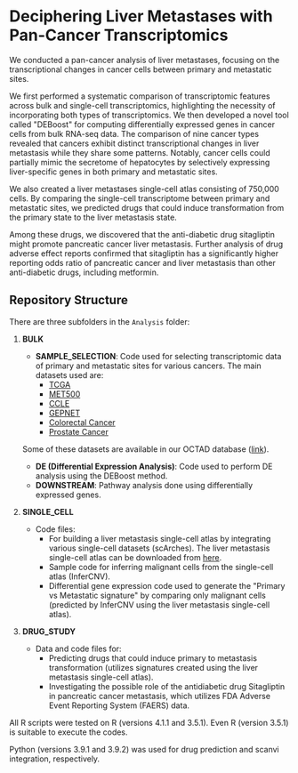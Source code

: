 
# Deciphering Liver Metastases with Pan-Cancer Transcriptomics

We conducted a pan-cancer analysis of liver metastases, focusing on the transcriptional changes in cancer cells between primary and metastatic sites.

We first performed a systematic comparison of transcriptomic features across bulk and single-cell transcriptomics, highlighting the necessity of incorporating both types of transcriptomics. We then developed a novel tool called "DEBoost" for computing differentially expressed genes in cancer cells from bulk RNA-seq data. The comparison of nine cancer types revealed that cancers exhibit distinct transcriptional changes in liver metastasis while they share some patterns. Notably, cancer cells could partially mimic the secretome of hepatocytes by selectively expressing liver-specific genes in both primary and metastatic sites.

We also created a liver metastases single-cell atlas consisting of 750,000 cells. By comparing the single-cell transcriptome between primary and metastatic sites, we predicted drugs that could induce transformation from the primary state to the liver metastasis state.

Among these drugs, we discovered that the anti-diabetic drug sitagliptin might promote pancreatic cancer liver metastasis. Further analysis of drug adverse effect reports confirmed that sitagliptin has a significantly higher reporting odds ratio of pancreatic cancer and liver metastasis than other anti-diabetic drugs, including metformin.

## Repository Structure

There are three subfolders in the `Analysis` folder:

1. **BULK**
   - **SAMPLE_SELECTION**: Code used for selecting transcriptomic data of primary and metastatic sites for various cancers. The main datasets used are:
     - [TCGA](https://github.com/BioinformaticsFMRP/TCGAbiolinks/)
     - [MET500](https://xenabrowser.net/datapages/?cohort=MET500%20(expression%20centric))
     - [CCLE](https://www.ncbi.nlm.nih.gov/geo/query/acc.cgi?acc=GSE36133)
     - [GEPNET](https://www.ncbi.nlm.nih.gov/geo/query/acc.cgi?acc=GSE98894)
     - [Colorectal Cancer](https://www.ncbi.nlm.nih.gov/geo/query/acc.cgi?acc=GSE50760)
     - [Prostate Cancer](https://www.ncbi.nlm.nih.gov/geo/query/acc.cgi?acc=GSE147250)
       
   Some of these datasets are available in our OCTAD database ([link](https://github.com/Bin-Chen-Lab/octad)).

   - **DE (Differential Expression Analysis)**: Code used to perform DE analysis using the DEBoost method.
   - **DOWNSTREAM**: Pathway analysis done using differentially expressed genes.

2. **SINGLE_CELL**
   - Code files:
     - For building a liver metastasis single-cell atlas by integrating various single-cell datasets (scArches). The liver metastasis single-cell atlas can be downloaded from [here](https://chenlab-data-public.s3.us-west-2.amazonaws.com/LIVER_METASTASIS_ATLAS/Chen_LiverMetastasis_new.RData![image](https://github.com/Bin-Chen-Lab/METCompare/assets/33744933/5911b691-e39f-46d1-9f6e-fb74ebbae3f6)
).
     - Sample code for inferring malignant cells from the single-cell atlas (InferCNV).
     - Differential gene expression code used to generate the "Primary vs Metastatic signature" by comparing only malignant cells (predicted by InferCNV using the liver metastasis single-cell atlas).

3. **DRUG_STUDY**
   - Data and code files for:
     - Predicting drugs that could induce primary to metastasis transformation (utilizes signatures created using the liver metastasis single-cell atlas).
     - Investigating the possible role of the antidiabetic drug Sitagliptin in pancreatic cancer metastasis, which utilizes FDA Adverse Event Reporting System (FAERS) data.

All R scripts were tested on R (versions 4.1.1 and 3.5.1). Even R (version 3.5.1) is suitable to execute the codes.

Python (versions 3.9.1 and 3.9.2) was used for drug prediction and scanvi integration, respectively.




